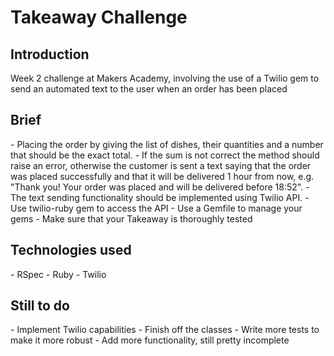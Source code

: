 <h1> Takeaway Challenge </h1>

<h2> Introduction </h2>
Week 2 challenge at Makers Academy, involving the use of a Twilio gem to send an automated text to the user when an order has been placed

<h2> Brief </h2>
 - Placing the order by giving the list of dishes, their quantities and a number that should be the exact total.
 - If the sum is not correct the method should raise an error, otherwise the customer is sent a text saying that the    order was placed successfully and that it will be delivered 1 hour from now, e.g. "Thank you! Your order was         placed and will be delivered before 18:52".
 - The text sending functionality should be implemented using Twilio API.
 - Use twilio-ruby gem to access the API
 - Use a Gemfile to manage your gems
 - Make sure that your Takeaway is thoroughly tested

<h2> Technologies used </h2>
 - RSpec
 - Ruby
 - Twilio

<h2> Still to do </h2>
 - Implement Twilio capabilities
 - Finish off the classes
 - Write more tests to make it more robust
 - Add more functionality, still pretty incomplete
